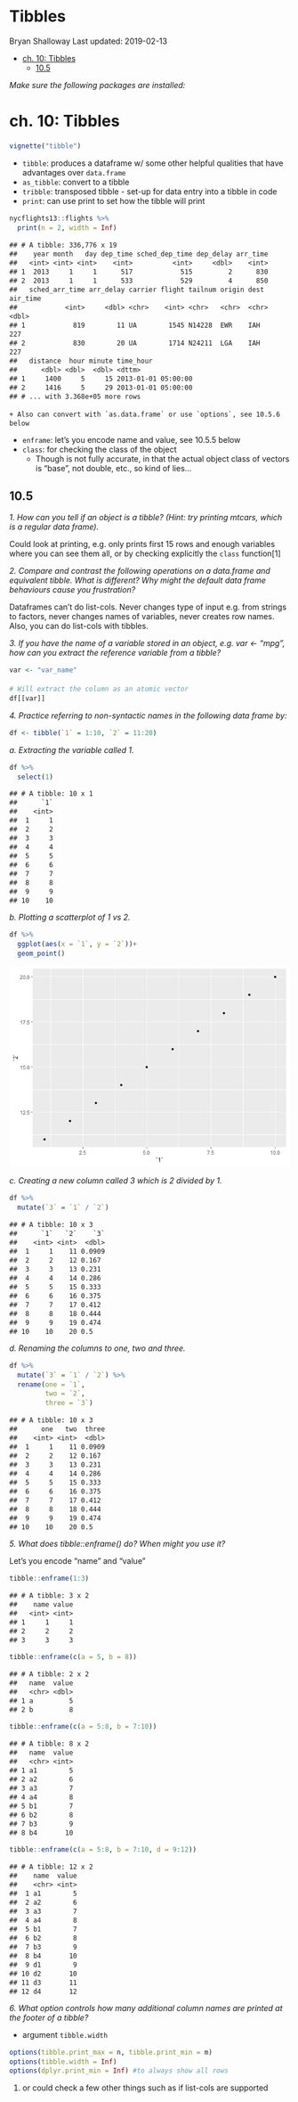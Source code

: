 Tibbles
================
Bryan Shalloway
Last updated: 2019-02-13

  - [ch. 10: Tibbles](#ch.-10-tibbles)
      - [10.5](#section)

*Make sure the following packages are installed:*

# ch. 10: Tibbles

``` r
vignette("tibble")
```

  - `tibble`: produces a dataframe w/ some other helpful qualities that
    have advantages over `data.frame`
  - `as_tibble`: convert to a tibble
  - `tribble`: transposed tibble - set-up for data entry into a tibble
    in code
  - `print`: can use print to set how the tibble will print

<!-- end list -->

``` r
nycflights13::flights %>% 
  print(n = 2, width = Inf)
```

    ## # A tibble: 336,776 x 19
    ##    year month   day dep_time sched_dep_time dep_delay arr_time
    ##   <int> <int> <int>    <int>          <int>     <dbl>    <int>
    ## 1  2013     1     1      517            515         2      830
    ## 2  2013     1     1      533            529         4      850
    ##   sched_arr_time arr_delay carrier flight tailnum origin dest  air_time
    ##            <int>     <dbl> <chr>    <int> <chr>   <chr>  <chr>    <dbl>
    ## 1            819        11 UA        1545 N14228  EWR    IAH        227
    ## 2            830        20 UA        1714 N24211  LGA    IAH        227
    ##   distance  hour minute time_hour          
    ##      <dbl> <dbl>  <dbl> <dttm>             
    ## 1     1400     5     15 2013-01-01 05:00:00
    ## 2     1416     5     29 2013-01-01 05:00:00
    ## # ... with 3.368e+05 more rows

    + Also can convert with `as.data.frame` or use `options`, see 10.5.6 below

  - `enframe`: let’s you encode name and value, see 10.5.5 below
  - `class`: for checking the class of the object
      - Though is not fully accurate, in that the actual object class of
        vectors is “base”, not double, etc., so kind of lies…

## 10.5

*1. How can you tell if an object is a tibble? (Hint: try printing
mtcars, which is a regular data frame).*

Could look at printing, e.g. only prints first 15 rows and enough
variables where you can see them all, or by checking explicitly the
`class` function\[1\]

*2. Compare and contrast the following operations on a data.frame and
equivalent tibble. What is different? Why might the default data frame
behaviours cause you frustration?*

Dataframes can’t do list-cols. Never changes type of input e.g. from
strings to factors, never changes names of variables, never creates row
names. Also, you can do list-cols with tibbles.

*3. If you have the name of a variable stored in an object, e.g. var \<-
“mpg”, how can you extract the reference variable from a tibble?*

``` r
var <- "var_name"

# Will extract the column as an atomic vector
df[[var]]
```

*4. Practice referring to non-syntactic names in the following data
frame by:*

``` r
df <- tibble(`1` = 1:10, `2` = 11:20)
```

*a. Extracting the variable called 1.*

``` r
df %>% 
  select(1)
```

    ## # A tibble: 10 x 1
    ##      `1`
    ##    <int>
    ##  1     1
    ##  2     2
    ##  3     3
    ##  4     4
    ##  5     5
    ##  6     6
    ##  7     7
    ##  8     8
    ##  9     9
    ## 10    10

*b. Plotting a scatterplot of 1 vs 2.*

``` r
df %>% 
  ggplot(aes(x = `1`, y = `2`))+
  geom_point()
```

![](10-tibbles_files/figure-gfm/unnamed-chunk-6-1.png)<!-- -->

*c. Creating a new column called 3 which is 2 divided by 1.*

``` r
df %>% 
  mutate(`3` = `1` / `2`) 
```

    ## # A tibble: 10 x 3
    ##      `1`   `2`    `3`
    ##    <int> <int>  <dbl>
    ##  1     1    11 0.0909
    ##  2     2    12 0.167 
    ##  3     3    13 0.231 
    ##  4     4    14 0.286 
    ##  5     5    15 0.333 
    ##  6     6    16 0.375 
    ##  7     7    17 0.412 
    ##  8     8    18 0.444 
    ##  9     9    19 0.474 
    ## 10    10    20 0.5

*d. Renaming the columns to one, two and three.*

``` r
df %>% 
  mutate(`3` = `1` / `2`) %>% 
  rename(one = `1`,
         two = `2`,
         three = `3`)
```

    ## # A tibble: 10 x 3
    ##      one   two  three
    ##    <int> <int>  <dbl>
    ##  1     1    11 0.0909
    ##  2     2    12 0.167 
    ##  3     3    13 0.231 
    ##  4     4    14 0.286 
    ##  5     5    15 0.333 
    ##  6     6    16 0.375 
    ##  7     7    17 0.412 
    ##  8     8    18 0.444 
    ##  9     9    19 0.474 
    ## 10    10    20 0.5

*5. What does tibble::enframe() do? When might you use it?*

Let’s you encode “name” and “value”

``` r
tibble::enframe(1:3)
```

    ## # A tibble: 3 x 2
    ##    name value
    ##   <int> <int>
    ## 1     1     1
    ## 2     2     2
    ## 3     3     3

``` r
tibble::enframe(c(a = 5, b = 8))
```

    ## # A tibble: 2 x 2
    ##   name  value
    ##   <chr> <dbl>
    ## 1 a         5
    ## 2 b         8

``` r
tibble::enframe(c(a = 5:8, b = 7:10))
```

    ## # A tibble: 8 x 2
    ##   name  value
    ##   <chr> <int>
    ## 1 a1        5
    ## 2 a2        6
    ## 3 a3        7
    ## 4 a4        8
    ## 5 b1        7
    ## 6 b2        8
    ## 7 b3        9
    ## 8 b4       10

``` r
tibble::enframe(c(a = 5:8, b = 7:10, d = 9:12))
```

    ## # A tibble: 12 x 2
    ##    name  value
    ##    <chr> <int>
    ##  1 a1        5
    ##  2 a2        6
    ##  3 a3        7
    ##  4 a4        8
    ##  5 b1        7
    ##  6 b2        8
    ##  7 b3        9
    ##  8 b4       10
    ##  9 d1        9
    ## 10 d2       10
    ## 11 d3       11
    ## 12 d4       12

*6. What option controls how many additional column names are printed at
the footer of a tibble?*

  - argument `tibble.width`

<!-- end list -->

``` r
options(tibble.print_max = n, tibble.print_min = m)
options(tibble.width = Inf)
options(dplyr.print_min = Inf) #to always show all rows
```

1.  or could check a few other things such as if list-cols are supported
